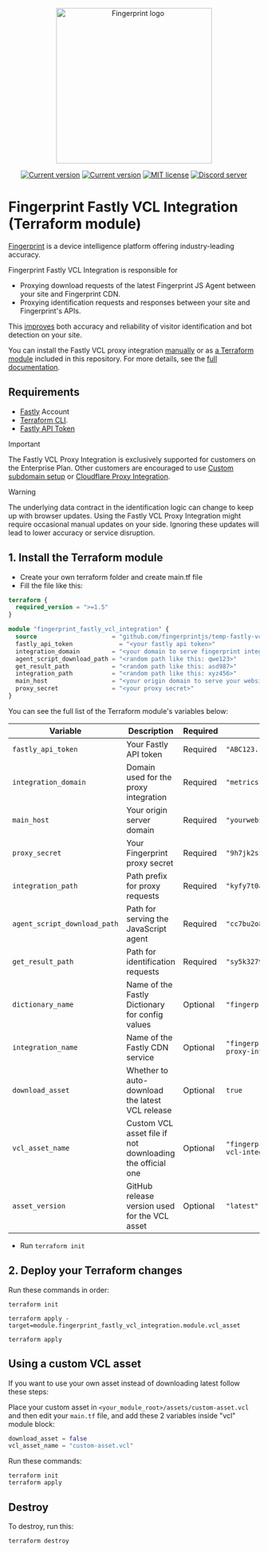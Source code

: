 <p align="center">
<a href="https://fingerprint.com">
<picture>
<source media="(prefers-color-scheme: dark)" srcset="https://fingerprintjs.github.io/home/resources/logo_light.svg" />
<source media="(prefers-color-scheme: light)" srcset="https://fingerprintjs.github.io/home/resources/logo_dark.svg" />
<img src="https://fingerprintjs.github.io/home/resources/logo_dark.svg" alt="Fingerprint logo" width="312px" />
</picture>
</a>
</p>

<p align="center">
<a href="https://registry.terraform.io/modules/fingerprintjs/fingerprint-fastly-proxy-integration/vcl/latest"><img src="https://img.shields.io/badge/dynamic/json?url=https%3A%2F%2Fregistry.terraform.io%2Fv2%2Fmodules%2Ffingerprintjs%2Ffingerprint-fastly-proxy-integration%2Fvcl%3Finclude%3Dlatest-version&query=%24.included%5B0%5D.attributes.version&prefix=v&label=Terraform" alt="Current version"></a>
<a href="https://github.com/fingerprintjs/terraform-fastly-vcl-fingerprint-proxy-integration"><img src="https://img.shields.io/github/v/release/fingerprintjs/terraform-fastly-vcl-fingerprint-proxy-integration" alt="Current version"></a>
<a href="https://opensource.org/licenses/MIT"><img src="https://img.shields.io/:license-mit-blue.svg" alt="MIT license"></a>
<a href="https://discord.gg/39EpE2neBg"><img src="https://img.shields.io/discord/852099967190433792?style=logo&label=Discord&logo=Discord&logoColor=white" alt="Discord server"></a>
</p>

# Fingerprint Fastly VCL Integration (Terraform module)

[Fingerprint](https://fingerprint.com/) is a device intelligence platform offering industry-leading accuracy.

Fingerprint Fastly VCL Integration is responsible for

- Proxying download requests of the latest Fingerprint JS Agent between your site and Fingerprint CDN.
- Proxying identification requests and responses between your site and Fingerprint's APIs.

This [improves](https://dev.fingerprint.com/docs/fastly-vcl-proxy-integration#the-benefits-of-using-the-fastly-vcl-proxy-integration) both accuracy and reliability of visitor identification and bot detection on your site.

You can install the Fastly VCL proxy integration [manually](https://dev.fingerprint.com/docs/deploy-fastly-vcl-manually) or as [a Terraform module](https://registry.terraform.io/modules/fingerprintjs/fingerprint-fastly-proxy-integration/vcl/latest) included in this repository. For more details, see the [full documentation](https://dev.fingerprint.com/docs/fastly-vcl-proxy-integration).


## Requirements

- [Fastly](https://www.fastly.com/signup) Account
- [Terraform CLI](https://developer.hashicorp.com/terraform/install).
- [Fastly API Token](https://manage.fastly.com/account/tokens)

> [!IMPORTANT]  
> The Fastly VCL Proxy Integration is exclusively supported for customers on the Enterprise Plan. Other customers are encouraged to use [Custom subdomain setup](https://dev.fingerprint.com/docs/custom-subdomain-setup) or [Cloudflare Proxy Integration](https://dev.fingerprint.com/docs/cloudflare-integration).

> [!WARNING]  
> The underlying data contract in the identification logic can change to keep up with browser updates. Using the Fastly VCL Proxy Integration might require occasional manual updates on your side. Ignoring these updates will lead to lower accuracy or service disruption.

## 1. Install the Terraform module

- Create your own terraform folder and create main.tf file
- Fill the file like this:

```terraform
terraform {
  required_version = ">=1.5"
}

module "fingerprint_fastly_vcl_integration" {
  source                     = "github.com/fingerprintjs/temp-fastly-vcl-terraform"
  fastly_api_token             = "<your fastly api token>"
  integration_domain         = "<your domain to serve fingerprint integration>"
  agent_script_download_path = "<random path like this: qwe123>"
  get_result_path            = "<random path like this: asd987>"
  integration_path           = "<random path like this: xyz456>"
  main_host                  = "<your origin domain to serve your website>"
  proxy_secret               = "<your proxy secret>"
}
```

You can see the full list of the Terraform module's variables below:

| Variable                     | Description                                               | Required | Example                                        |
| ---------------------------- | --------------------------------------------------------- | -------- | ---------------------------------------------- |
| `fastly_api_token`           | Your Fastly API token                                     | Required | `"ABC123...xyz"`                               |
| `integration_domain`         | Domain used for the proxy integration                     | Required | `"metrics.yourwebsite.com"`                    |
| `main_host`                  | Your origin server domain                                 | Required | `"yourwebsite.com"`                            |
| `proxy_secret`               | Your Fingerprint proxy secret                             | Required | `"9h7jk2s1"`                                   |
| `integration_path`           | Path prefix for proxy requests                            | Required | `"kyfy7t0a"`                                   |
| `agent_script_download_path` | Path for serving the JavaScript agent                     | Required | `"cc7bu2o8"`                                   |
| `get_result_path`            | Path for identification requests                          | Required | `"sy5k3279"`                                   |
| `dictionary_name`            | Name of the Fastly Dictionary for config values           | Optional | `"fingerprint_config"`                         |
| `integration_name`           | Name of the Fastly CDN service                            | Optional | `"fingerprint-fastly-vcl-proxy-integration"`   |
| `download_asset`             | Whether to auto-download the latest VCL release           | Optional | `true`                                         |
| `vcl_asset_name`             | Custom VCL asset file if not downloading the official one | Optional | `"fingerprint-pro-fastly-vcl-integration.vcl"` |
| `asset_version`              | GitHub release version used for the VCL asset             | Optional | `"latest"`                                     |

* Run `terraform init`

## 2. Deploy your Terraform changes

Run these commands in order:
```shell
terraform init
```

```shell
terraform apply -target=module.fingerprint_fastly_vcl_integration.module.vcl_asset
```

```shell
terraform apply
```

## Using a custom VCL asset

If you want to use your own asset instead of downloading latest follow these steps:

Place your custom asset in `<your_module_root>/assets/custom-asset.vcl` and then edit your `main.tf` file, and add these 2 variables inside "vcl" module block:
```terraform
download_asset = false
vcl_asset_name = "custom-asset.vcl"
```

Run these commands:
```shell
terraform init
terraform apply
```

## Destroy

To destroy, run this:
```shell
terraform destroy
```
